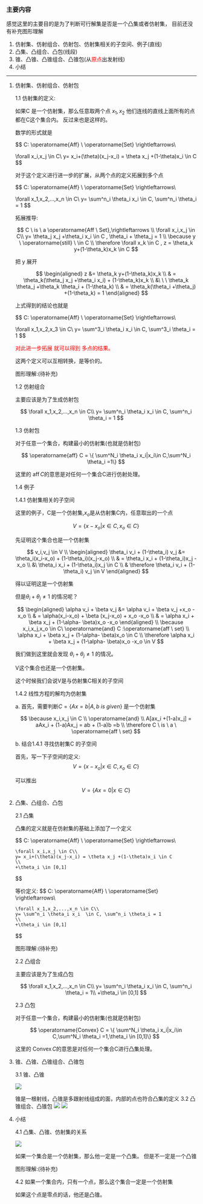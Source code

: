 <!--
 * @Author: Liu Weilong
 * @Date: 2021-05-29 13:27:55
 * @LastEditors: Liu Weilong
 * @LastEditTime: 2021-05-30 16:16:58
 * @Description: 
-->
### 主要内容

感觉这里的主要目的是为了判断可行解集是否是一个凸集或者仿射集，
目前还没有补充图形理解

1. 仿射集、仿射组合、仿射包、仿射集相关的子空间、例子(直线)
2. 凸集、凸组合、凸包(线段)
3. 锥、凸锥、凸锥组合、凸锥包(从<font color ="Red">原点</font>出发射线)
4. 小结

-----
1. 仿射集、仿射组合、仿射包
   
   1.1 仿射集的定义: 

   如果C 是一个仿射集，那么任意取两个点 $x_1,x_2$ 他们连线的直线上面所有的点都在C这个集合内。
   反过来也是这样的。
   
   数学的形式就是

   $$
    C: \operatorname{Aff} \ \operatorname{Set} \rightleftarrows\\

    \forall x_i,x_j \in C\\
    y= x_i+(\theta)(x_j-x_i) = \theta x_j +(1-\theta)x_i \in C
   $$

   对于这个定义进行进一步的扩展，从两个点的定义拓展到多个点

   $$
    C: \operatorname{Aff} \ \operatorname{Set} \rightleftarrows\\

    \forall x_1,x_2,...,x_n \in C\\
    y= \sum^n_i \theta_i x_i  \in C, \sum^n_i \theta_i = 1
   $$

   拓展推导:

   $$
    C \ is  \ a \operatorname{Aff \ Set},\rightleftarrows
    \\
    \forall x_i,x_j \in C\\
    y=  \theta_j x_j +\theta_i x_i \in C , \theta_i + \theta_j = 1
    \\ 
    \because y \  \operatorname{still} \  \in C \\
    \therefore \forall x_k \in C , z = \theta_k y+(1-\theta_k)x_k \in C
   $$

   把 y 展开

   $$
   \begin{aligned}
        z &= \theta_k y+(1-\theta_k)x_k 
    \\
    & = \theta_k(\theta_j x_j +\theta_i x_i) + (1-\theta_k)x_k 
    \\
    &\ \ \  \theta_k \theta_j +\theta_k \theta_i + (1-\theta_k)
    \\
    & = \theta_k(\theta_i +\theta_j) +(1-\theta_k) = 1
   \end{aligned}
   $$

   上式得到的结论也就是

    $$
    C: \operatorname{Aff} \ \operatorname{Set} \rightleftarrows\\

    \forall x_1,x_2,x_3 \in C\\
    y= \sum^3_i \theta_i x_i  \in C, \sum^3_i \theta_i = 1
    $$

    <font color ="Red">对此进一步拓展 就可以得到 多点的结果。</font>

    这两个定义可以互相转换，是等价的。

    图形理解:(待补充)

    1.2 仿射组合

    主要应该是为了生成仿射包

    $$
    \forall x_1,x_2,...,x_n \in C\\
    y= \sum^n_i \theta_i x_i  \in C, \sum^n_i \theta_i = 1
    $$
    
    1.3 仿射包

    对于任意一个集合，构建最小的仿射集(也就是仿射包)

    $$
    \operatorname{aff} C = \{ \sum^N_i \theta_i x_i|x_i\in C,\sum^N_i \theta_i =1\}
    $$

    这里的 $\operatorname{aff}C$的意思是对任何一个集合C进行仿射处理。

    1.4 例子

    1.4.1 仿射集相关的子空间

    这里的例子，C是一个仿射集,$x_o$是从仿射集C内，任意取出的一个点

    $$
        V = \{x - x_o | x \in C,x_o \in C \}
    $$

    先证明这个集合也是一个仿射集

    $$
        v_i,v_j \in V
        \\
        \begin{aligned}
        \theta_i v_i + (1-\theta_i) v_j 
        &= \theta_i(x_i-x_o) + (1-\theta_i)(x_j-x_o)
        \\ & = \theta_i x_i + (1-\theta_i)x_j -x_o            
        \\
        &\ \theta_i x_i + (1-\theta_i)x_j \in C
        \\
        & \therefore \theta_i v_i + (1-\theta_i) v_j \in V
        \end{aligned}
    $$

    得以证明这是一个仿射集

    但是$\theta_i + \theta_j \not ={ 1}$ 的情况呢？

    $$
    \begin{aligned}
        \alpha v_i + \beta v_j &= \alpha v_i + \beta v_j +x_o -x_o
        \\
        & = \alpha(x_i-x_o) + \beta (x_j-x_o) + x_o -x_o
        \\
        & = \alpha x_i + \beta x_j + (1-\alpha- \beta)x_o -x_o
    \end{aligned}
    \\
    \because x_i,x_j,x_o \in C\  \operatorname{and} C :\operatorname{aff \ set}
    \\
    \alpha x_i + \beta x_j + (1-\alpha- \beta)x_o \in C
    \\
    \therefore \alpha x_i + \beta x_j + (1-\alpha- \beta)x_o -x_o \in V
    $$

    我们做到这里就会发现 $\theta_i+\theta_j\not ={1}$ 的情况。
    
    V这个集合也还是一个仿射集。

    这个时候我们会说V是与仿射集C相关的子空间

    1.4.2 线性方程的解均为仿射集

    a. 首先，需要判断$C = \{Ax=b|A,b \ is \ given \}$ 是一个仿射集

    $$
    \because x_i,x_j \in C
    \\
    \operatorname{and}
    \\
    A[ax_i +(1-a)x_j] = aAx_i + (1-a)Ax_j = ab + (1-a)b =b
    \\
    \therefore C \ is \ a \ \operatorname{aff \ set}
    $$

    b. 结合1.4.1 寻找仿射集C 的子空间

    首先，写一下子空间的定义:
    $$
        V = \{x - x_o | x \in C,x_o \in C \}
    $$

    可以推出
    $$
        V = \{Ax=0 | x\in C \}
    $$

2.  凸集、凸组合、凸包

    2.1 凸集
    
    凸集的定义就是在仿射集的基础上添加了一个定义

    $$
        C: \operatorname{Aff} \ \operatorname{Set} \rightleftarrows\\

        \forall x_i,x_j \in C\\
        y= x_i+(\theta)(x_j-x_i) = \theta x_j +(1-\theta)x_i \in C
        \\
        +\theta_i \in [0,1]
    $$

    等价定义:
    $$
        C: \operatorname{Aff} \ \operatorname{Set} \rightleftarrows\\

        \forall x_1,x_2,...,x_n \in C\\
        y= \sum^n_i \theta_i x_i  \in C, \sum^n_i \theta_i = 1
        \\
        +\theta_i \in [0,1]
    $$

    图形理解:(待补充)

    2.2 凸组合

    主要应该是为了生成凸包

    $$
    \forall x_1,x_2,...,x_n \in C\\
    y= \sum^n_i \theta_i x_i  \in C, \sum^n_i \theta_i = 1\\
    +\theta_i \in [0,1]
    $$

    2.3 凸包

    对于任意一个集合，构建最小的仿射集(也就是仿射包)

    $$
    \operatorname{Convex} C = \{ \sum^N_i \theta_i x_i|x_i\in C,\sum^N_i \theta_i =1,\theta_i \in [0,1]\}
    $$

    这里的 $\operatorname{Convex}C$的意思是对任何一个集合C进行凸集处理。

3. 锥、凸锥、凸锥组合、凸锥包
   
   3.1 锥、凸锥

    ![](./pic/1.png)

   锥是一根射线，凸锥是多跟射线组成的面，内部的点也符合凸集的定义
   3.2 凸锥组合、凸锥包
    ![](./pic/2.png)
    ![](./pic/3.png)

4. 小结
   
   4.1 凸集、凸锥、仿射集的关系   
   
   ![](./pic/4.png)

   如果一个集合是一个仿射集，那么他一定是一个凸集。
   但是不一定是一个凸锥

    图形理解:(待补充)

   4.2 如果一个集合内，只有一个点，那么这个集合一定是一个仿射集
        
    如果这个点是零点的话，他还是凸锥。
    